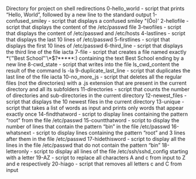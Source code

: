 Directory for project on shell redirections
0-hello_world - script that prints “Hello, World”, followed by a new line to the standard output
1-confused_smiley - script that displays a confused smiley "(Ôo)'
2-hellofile - script that displays the content of the /etc/passwd file
3-twofiles - script that displays the content of /etc/passwd and /etc/hosts
4-lastlines - script that displays the last 10 lines of /etc/passwd
5-firstlines - script that displays the first 10 lines of /etc/passwd
6-third_line - script that displays the third line of the file iacta
7-file - script that creates a file named exactly \*\\'"Best School"\'\\*$\?\*\*\*\*\*:) containing the text Best School ending by a new line
8-cwd_state - script that writes into the file ls_cwd_content the result of the command ls -la
9-duplicate_last_line - script that duplicates the last line of the file iacta
10-no_more_js - script that deletes all the regular files (not the directories) with a .js extension that are present in the current directory and all its subfolders
11-directories - script that counts the number of directories and sub-directories in the current directory
12-newest_files - script that displays the 10 newest files in the current directory
13-unique - script that takes a list of words as input and prints only words that appear exactly once
14-findthatword - script to display lines containing the pattern “root” from the file /etc/passwd
15-countthatword - script to display the number of lines that contain the pattern “bin” in the file /etc/passwd
16-whatsnext - script to display lines containing the pattern “root” and 3 lines after them in the file /etc/passwd
17-hidethisword - script to display all the lines in the file /etc/passwd that do not contain the pattern “bin”
18-letteronly - script to display all lines of the file /etc/ssh/sshd_config starting with a letter
19-AZ - script to replace all characters A and c from input to Z and e respectively
20-hiago - script that removes all letters c and C from input
